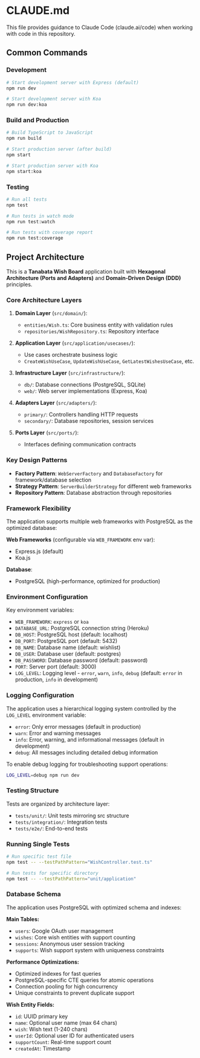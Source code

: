 # CLAUDE.md

This file provides guidance to Claude Code (claude.ai/code) when working with code in this repository.

## Common Commands

### Development
```bash
# Start development server with Express (default)
npm run dev

# Start development server with Koa
npm run dev:koa
```

### Build and Production
```bash
# Build TypeScript to JavaScript
npm run build

# Start production server (after build)
npm start

# Start production server with Koa
npm start:koa
```

### Testing
```bash
# Run all tests
npm test

# Run tests in watch mode
npm run test:watch

# Run tests with coverage report
npm run test:coverage
```

## Project Architecture

This is a **Tanabata Wish Board** application built with **Hexagonal Architecture (Ports and Adapters)** and **Domain-Driven Design (DDD)** principles.

### Core Architecture Layers

1. **Domain Layer** (`src/domain/`):
   - `entities/Wish.ts`: Core business entity with validation rules
   - `repositories/WishRepository.ts`: Repository interface

2. **Application Layer** (`src/application/usecases/`):
   - Use cases orchestrate business logic
   - `CreateWishUseCase`, `UpdateWishUseCase`, `GetLatestWishesUseCase`, etc.

3. **Infrastructure Layer** (`src/infrastructure/`):
   - `db/`: Database connections (PostgreSQL, SQLite)
   - `web/`: Web server implementations (Express, Koa)

4. **Adapters Layer** (`src/adapters/`):
   - `primary/`: Controllers handling HTTP requests
   - `secondary/`: Database repositories, session services

5. **Ports Layer** (`src/ports/`):
   - Interfaces defining communication contracts

### Key Design Patterns

- **Factory Pattern**: `WebServerFactory` and `DatabaseFactory` for framework/database selection
- **Strategy Pattern**: `ServerBuilderStrategy` for different web frameworks
- **Repository Pattern**: Database abstraction through repositories

### Framework Flexibility

The application supports multiple web frameworks with PostgreSQL as the optimized database:

**Web Frameworks** (configurable via `WEB_FRAMEWORK` env var):
- Express.js (default)
- Koa.js

**Database**:
- PostgreSQL (high-performance, optimized for production)

### Environment Configuration

Key environment variables:
- `WEB_FRAMEWORK`: `express` or `koa`
- `DATABASE_URL`: PostgreSQL connection string (Heroku)
- `DB_HOST`: PostgreSQL host (default: localhost)
- `DB_PORT`: PostgreSQL port (default: 5432)
- `DB_NAME`: Database name (default: wishlist)
- `DB_USER`: Database user (default: postgres)
- `DB_PASSWORD`: Database password (default: password)
- `PORT`: Server port (default: 3000)
- `LOG_LEVEL`: Logging level - `error`, `warn`, `info`, `debug` (default: `error` in production, `info` in development)

### Logging Configuration

The application uses a hierarchical logging system controlled by the `LOG_LEVEL` environment variable:

- `error`: Only error messages (default in production)
- `warn`: Error and warning messages
- `info`: Error, warning, and informational messages (default in development)
- `debug`: All messages including detailed debug information

To enable debug logging for troubleshooting support operations:
```bash
LOG_LEVEL=debug npm run dev
```

### Testing Structure

Tests are organized by architecture layer:
- `tests/unit/`: Unit tests mirroring src structure
- `tests/integration/`: Integration tests
- `tests/e2e/`: End-to-end tests

### Running Single Tests

```bash
# Run specific test file
npm test -- --testPathPattern="WishController.test.ts"

# Run tests for specific directory
npm test -- --testPathPattern="unit/application"
```

### Database Schema

The application uses PostgreSQL with optimized schema and indexes:

**Main Tables:**
- `users`: Google OAuth user management
- `wishes`: Core wish entities with support counting
- `sessions`: Anonymous user session tracking
- `supports`: Wish support system with uniqueness constraints

**Performance Optimizations:**
- Optimized indexes for fast queries
- PostgreSQL-specific CTE queries for atomic operations
- Connection pooling for high concurrency
- Unique constraints to prevent duplicate support

**Wish Entity Fields:**
- `id`: UUID primary key
- `name`: Optional user name (max 64 chars)
- `wish`: Wish text (1-240 chars)
- `userId`: Optional user ID for authenticated users
- `supportCount`: Real-time support count
- `createdAt`: Timestamp